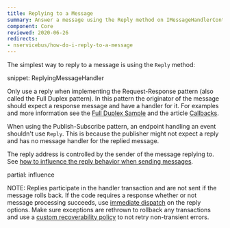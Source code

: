 ```yaml
---
title: Replying to a Message
summary: Answer a message using the Reply method on IMessageHandlerContext/IBus.
component: Core
reviewed: 2020-06-26
redirects:
- nservicebus/how-do-i-reply-to-a-message
---
```


The simplest way to reply to a message is using the `Reply` method:

snippet: ReplyingMessageHandler

Only use a reply when implementing the Request-Response pattern (also called the Full Duplex pattern). In this pattern the originator of the message should expect a response message and have a handler for it. For examples and more information see the [Full Duplex Sample](/samples/fullduplex/) and the article [Callbacks](/nservicebus/messaging/callbacks.md).

When using the Publish-Subscribe pattern, an endpoint handling an event shouldn't use `Reply`. This is because the publisher might not expect a reply and has no message handler for the replied message.

The reply address is controlled by the sender of the message replying to. See [how to influence the reply behavior when sending messages](send-a-message.md#influencing-the-reply-behavior).

partial: influence

NOTE: Replies participate in the handler transaction and are not sent if the message rolls back. If the code requires a response whether or not message processing succeeds, use [immediate dispatch](/nservicebus/messaging/send-a-message.md#dispatching-a-message-immediately) on the reply options. Make sure exceptions are rethrown to rollback any transactions and use a [custom recoverability policy](/nservicebus/recoverability/custom-recoverability-policy.md) to not retry non-transient errors.



